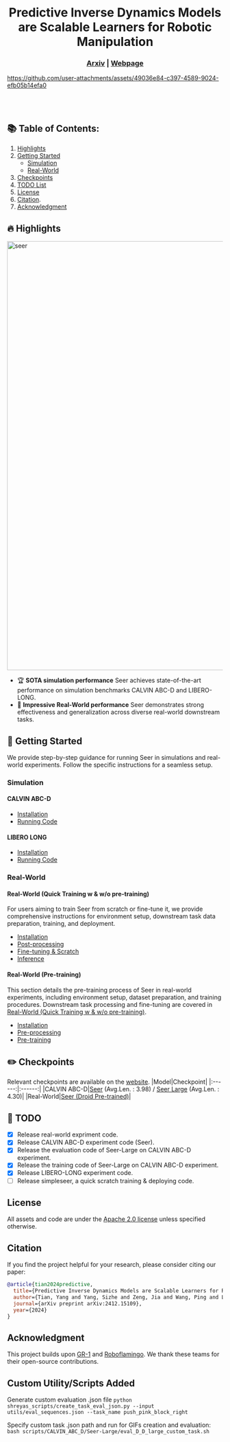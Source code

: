 <div align="center">   
  
# Predictive Inverse Dynamics Models are Scalable Learners for Robotic Manipulation
</div>

<h3 align="center">
  <a href="https://arxiv.org/pdf/2412.15109">Arxiv</a> |
  <a href="https://nimolty.github.io/Seer/">Webpage</a>
</h3>


https://github.com/user-attachments/assets/49036e84-c397-4589-9024-efb05b14efa0


<br><br>

## :books: Table of Contents:
1. [Highlights](#high)
2. [Getting Started](#start)
    - [Simulation](#simulation)
    - [Real-World](#real-world)
3. [Checkpoints](#checkpoints)
4. [TODO List](#todos)
5. [License](#license)
6. [Citation](#citation).
7. [Acknowledgment](#acknowledgment)

## :fire: Highlights <a name="high"></a>
<img width="1000" alt="seer" src="assets/seer_method.jpg">

- :trophy: **SOTA simulation performance** Seer achieves state-of-the-art performance on simulation benchmarks CALVIN ABC-D and LIBERO-LONG. 
- :muscle: **Impressive Real-World performance** Seer demonstrates strong effectiveness and generalization across diverse real-world downstream tasks.

## :door: Getting Started <a name="start"></a>
We provide step-by-step guidance for running Seer in simulations and real-world experiments.
Follow the specific instructions for a seamless setup.

### Simulation <a name="simulation"></a>
#### CALVIN ABC-D <a name="calvin abc-d"></a>
- [Installation](docs/CALVIN_ABC-D_INSTALL.md)
- [Running Code](docs/CALVIN_ABC-D_RUN.md)
#### LIBERO LONG <a name="libero long"></a>
- [Installation](docs/LIBERO_LONG_INSTALL.md)
- [Running Code](docs/LIBERO_LONG_RUN.md)
### Real-World<a name="real-world"></a>
#### Real-World (Quick Training w & w/o pre-training)<a name="real-world-qs"></a>
For users aiming to train Seer from scratch or fine-tune it, we provide comprehensive instructions for environment setup, downstream task data preparation, training, and deployment.
- [Installation](docs/REAL-WORLD_INSTALL.md)
- [Post-processing](docs/REAL-WORLD_POSTPROCESS.md)
- [Fine-tuning & Scratch](docs/REAL-WORLD_FT_SC.md)
- [Inference](docs/REAL-WORLD_INFERENCE.md)

#### Real-World (Pre-training)<a name="real-world-fv"></a>
This section details the pre-training process of Seer in real-world experiments, including environment setup, dataset preparation, and training procedures. Downstream task processing and fine-tuning are covered in [Real-World (Quick Training w & w/o pre-training)](#real-world-qs).
- [Installation](docs/REAL-WORLD_INSTALL.md)
- [Pre-processing](docs/REAL-WORLD_PREPROCESS.md)
- [Pre-training](docs/REAL-WORLD_PRETRAIN.md)


## :pencil2: Checkpoints <a name="checkpoints"></a>
Relevant checkpoints are available on the [website](https://drive.google.com/drive/folders/1F3IE95z2THAQ_lt3DKUFdRGc86Thsnc7?usp=sharing).
|Model|Checkpoint|
|:------:|:------:|
|CALVIN ABC-D|[Seer](https://drive.google.com/drive/folders/17Gv9snGCkViuhHmzN3eTWlI0tMfGSGT3?usp=sharing) (Avg.Len. : 3.98) / [Seer Large](https://drive.google.com/drive/folders/1AFabqfDEi69oMo0FTGhEiH2QSRLYBR9r?usp=drive_link)  (Avg.Len. : 4.30)|
|Real-World|[Seer (Droid Pre-trained)](https://drive.google.com/drive/folders/1rT8JKLhJGIo97jfYUm2JiFUrogOq-dgJ?usp=drive_link)|

## 📆 TODO <a name="todos"></a>
- [x] Release real-world expriment code. 
- [x] Release CALVIN ABC-D experiment code (Seer).
- [x] Release the evaluation code of Seer-Large on CALVIN ABC-D experiment.
- [x] Release the training code of Seer-Large on CALVIN ABC-D experiment.
- [x] Release LIBERO-LONG experiment code.
- [ ] Release simpleseer, a quick scratch training & deploying code.

## License <a name="license"></a>

All assets and code are under the [Apache 2.0 license](./LICENSE) unless specified otherwise.

## Citation <a name="citation"></a>
If you find the project helpful for your research, please consider citing our paper:
```bibtex
@article{tian2024predictive,
  title={Predictive Inverse Dynamics Models are Scalable Learners for Robotic Manipulation},
  author={Tian, Yang and Yang, Sizhe and Zeng, Jia and Wang, Ping and Lin, Dahua and Dong, Hao and Pang, Jiangmiao},
  journal={arXiv preprint arXiv:2412.15109},
  year={2024}
}
```

## Acknowledgment <a name="acknowledgment"></a>
This project builds upon [GR-1](https://github.com/bytedance/GR-1) and [Roboflamingo](https://github.com/RoboFlamingo/RoboFlamingo). We thank these teams for their open-source contributions.



## Custom Utility/Scripts Added

Generate custom evaluation .json file
`python shreyas_scripts/create_task_eval_json.py --input utils/eval_sequences.json --task_name push_pink_block_right`

Specify custom task .json path and run for GIFs creation and evaluation:
`bash scripts/CALVIN_ABC_D/Seer-Large/eval_D_D_large_custom_task.sh`

